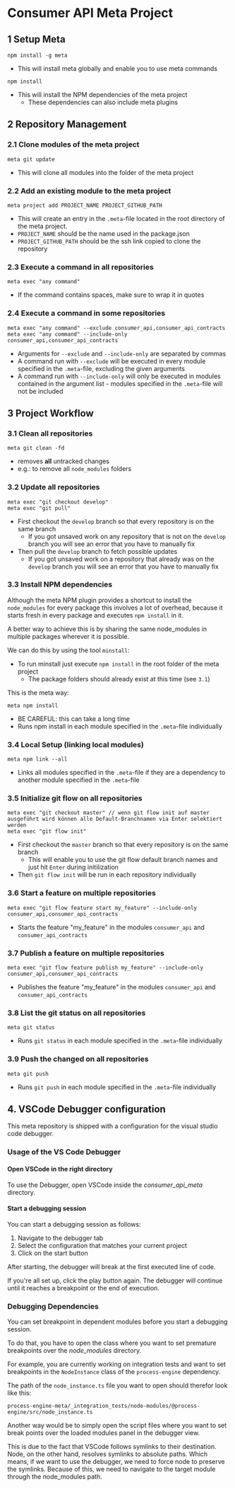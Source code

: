 # Consumer API Meta Project

## 1 Setup Meta

```
npm install -g meta
```

* This will install meta globally and enable you to use meta commands

```
npm install
```

* This will install the NPM dependencies of the meta project
  * These dependencies can also include meta plugins

## 2 Repository Management

### 2.1 Clone modules of the meta project

```
meta git update
```

* This will clone all modules into the folder of the meta project

### 2.2 Add an existing module to the meta project

```
meta project add PROJECT_NAME PROJECT_GITHUB_PATH
```

* This will create an entry in the `.meta`-file located in the root directory of the meta project.
* `PROJECT_NAME` should be the name used in the package.json
* `PROJECT_GITHUB_PATH` should be the ssh link copied to clone the repository

### 2.3 Execute a command in **all** repositories

```
meta exec "any command"
```

* If the command contains spaces, make sure to wrap it in quotes

### 2.4 Execute a command in **some** repositories

```
meta exec "any command" --exclude consumer_api,consumer_api_contracts
meta exec "any command" --include-only consumer_api,consumer_api_contracts
```

* Arguments for `--exclude` and `--include-only` are separated by commas
* A command run with `--exclude` will be executed in every module specified in the `.meta`-file, excluding the given arguments 
* A command run with `--include-only` will only be executed in modules contained in the argument list - modules specified in the `.meta`-file will not be included

## 3 Project Workflow

### 3.1 Clean all repositories

```
meta git clean -fd
```

* removes **all** untracked changes
* e.g.: to remove all `node_modules` folders

### 3.2 Update all repositories

```
meta exec "git checkout develop"
meta exec "git pull"
```

* First checkout the `develop` branch so that every repository is on the same branch
  * If you got unsaved work on any repository that is not on the `develop` branch you will see an error that you have to manually fix
* Then pull the `develop` branch to fetch possible updates
  * If you got unsaved work on a repository that already was on the `develop` branch you will see an error that you have to manually fix

### 3.3 Install NPM dependencies

Although the meta NPM plugin provides a shortcut to install the `node_modules` for every package this involves a lot of overhead, because it starts fresh in every package and executes `npm install` in it.

A better way to achieve this is by sharing the same node_modules in multiple packages wherever it is possible.

We can do this by using the tool `minstall`:

* To run minstall just execute `npm install` in the root folder of the meta project
  * The package folders should already exist at this time (see `3.1`)


This is the meta way: 

```
meta npm install
```

* BE CAREFUL: this can take a long time
* Runs npm install in each module specified in the `.meta`-file individually

### 3.4 Local Setup (linking local modules)

```
meta npm link --all
```

* Links all modules specified in the `.meta`-file if they are a dependency to another module specified in the `.meta`-file

### 3.5 Initialize git flow on all repositories

```
meta exec "git checkout master" // wenn git flow init auf master ausgeführt wird können alle Default-Branchnamen via Enter selektiert werden
meta exec "git flow init"
```

* First checkout the `master` branch so that every repository is on the same branch
  * This will enable you to use the git flow default branch names and just hit `Enter` during initilization
* Then `git flow init` will be run in each repository individually

### 3.6 Start a feature on multiple repositories

```
meta exec "git flow feature start my_feature" --include-only consumer_api,consumer_api_contracts
```

* Starts the feature "my_feature" in the modules `consumer_api` and `consumer_api_contracts`

### 3.7 Publish a feature on multiple repositories

```
meta exec "git flow feature publish my_feature" --include-only consumer_api,consumer_api_contracts
```

* Publishes the feature "my_feature" in the modules `consumer_api` and `consumer_api_contracts`

### 3.8 List the git status on all repositories

```
meta git status
```

* Runs `git status` in each module specified in the `.meta`-file individually

### 3.9 Push the changed on all repositories

```
meta git push
```

* Runs `git push` in each module specified in the `.meta`-file individually

## 4. VSCode Debugger configuration
This meta repository is shipped with a configuration for the visual studio code debugger. 

### Usage of the VS Code Debugger

#### Open VSCode in the right directory
To use the Debugger, open VSCode inside the *consumer_api_meta* directory.

#### Start a debugging session
You can start a debugging session as follows: 
1. Navigate to the debugger tab
2. Select the configuration that matches your current project
3. Click on the start button

After starting, the debugger will break at the first executed line of code.

If you're all set up, click the play button again. The debugger will continue until it reaches a breakpoint or the end of execution.

### Debugging Dependencies
You can set breakpoint in dependent modules before you start a debugging session. 

To do that, you have to open the class where you want to set premature breakpoints over the *node_modules* directory. 

For example, you are currently working on integration tests and want to set breakpoints in the `NodeInstance` class of the `process-engine` dependency.

The path of the `node_instance.ts` file you want to open should therefor look like this:
```
process-engine-meta/_integration_tests/node-modules/@process-engine/src/node_instance.ts
```

Another way would be to simply open the script files where you want to set break points over the loaded modules panel in the debugger view.

This is due to the fact that VSCode follows symlinks to their destination.
Node, on the other hand, resolves symlinks to absolute paths. 
Which means, if we want to use the debugger, we need to force node to preserve the symlinks. Because of this, we need to navigate to the target module through the node_modules path. 

